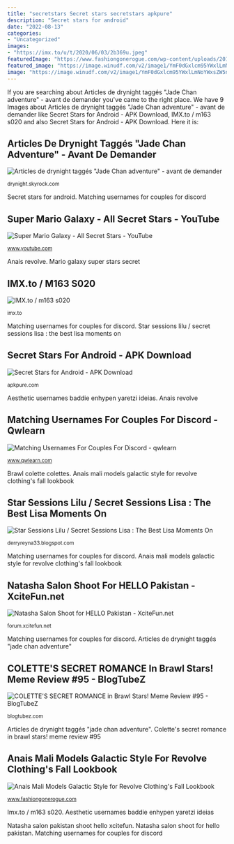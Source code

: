 ```yaml
---
title: "secretstars Secret stars secretstars apkpure"
description: "Secret stars for android"
date: "2022-08-13"
categories:
- "Uncategorized"
images:
- "https://imx.to/u/t/2020/06/03/2b369u.jpeg"
featuredImage: "https://www.fashiongonerogue.com/wp-content/uploads/2013/09/anais-mali-model3.jpg"
featured_image: "https://image.winudf.com/v2/image1/YmF0dGxlcm95YWxlLmNoYWxsZW5nZXMuY29tLnNlY3JldHN0YXJzX3NjcmVlbl8xXzE1NDYxMjQxNjVfMDY2/screen-1.jpg?fakeurl=1&amp;type=.jpg"
image: "https://image.winudf.com/v2/image1/YmF0dGxlcm95YWxlLmNoYWxsZW5nZXMuY29tLnNlY3JldHN0YXJzX3NjcmVlbl8xXzE1NDYxMjQxNjVfMDY2/screen-1.jpg?fakeurl=1&amp;type=.jpg"
---
```


If you are searching about Articles de drynight taggés &quot;Jade Chan adventure&quot; - avant de demander you've came to the right place. We have 9 Images about Articles de drynight taggés &quot;Jade Chan adventure&quot; - avant de demander like Secret Stars for Android - APK Download, IMX.to / m163 s020 and also Secret Stars for Android - APK Download. Here it is:

## Articles De Drynight Taggés &quot;Jade Chan Adventure&quot; - Avant De Demander

![Articles de drynight taggés &quot;Jade Chan adventure&quot; - avant de demander](https://wir.skyrock.net/wir/v1/resize/?c=isi&amp;im=%2F5509%2F81355509%2Fpics%2F3096368739_2_13_5YkKEX7U.jpg&amp;w=600 "Secret stars secretstars apkpure")

<small>drynight.skyrock.com</small>

Secret stars for android. Matching usernames for couples for discord

## Super Mario Galaxy - All Secret Stars - YouTube

![Super Mario Galaxy - All Secret Stars - YouTube](https://i.ytimg.com/vi/657i_lfHbQA/maxresdefault.jpg "Colette&#039;s secret romance in brawl stars! meme review #95")

<small>www.youtube.com</small>

Anais revolve. Mario galaxy super stars secret

## IMX.to / M163 S020

![IMX.to / m163 s020](https://imx.to/u/t/2020/06/03/2b369u.jpeg "Imx.to / m163 s020")

<small>imx.to</small>

Matching usernames for couples for discord. Star sessions lilu / secret sessions lisa : the best lisa moments on

## Secret Stars For Android - APK Download

![Secret Stars for Android - APK Download](https://image.winudf.com/v2/image1/YmF0dGxlcm95YWxlLmNoYWxsZW5nZXMuY29tLnNlY3JldHN0YXJzX3NjcmVlbl8xXzE1NDYxMjQxNjVfMDY2/screen-1.jpg?fakeurl=1&amp;type=.jpg "Natasha salon shoot for hello pakistan")

<small>apkpure.com</small>

Aesthetic usernames baddie enhypen yaretzi ideias. Anais revolve

## Matching Usernames For Couples For Discord - Qwlearn

![Matching Usernames For Couples For Discord - qwlearn](https://i.pinimg.com/originals/f3/cb/bb/f3cbbb1b9d244d9293ec8e911e19317b.jpg "Natasha salon pakistan shoot hello xcitefun")

<small>www.qwlearn.com</small>

Brawl colette colettes. Anais mali models galactic style for revolve clothing&#039;s fall lookbook

## Star Sessions Lilu / Secret Sessions Lisa : The Best Lisa Moments On

![Star Sessions Lilu / Secret Sessions Lisa : The Best Lisa Moments On](https://lh5.googleusercontent.com/proxy/nEyU7jJkxa9BROREYCwtWluW9r1qNQhZtD1gJJDYBavPgyoULzATfu1mb2r7yP2f88HnSjRsEbR2TRCCDlA8hdmgQChy_tHc6BqTB-FxEaKW4qTa=w1200-h630-p-k-no-nu "Matching usernames for couples for discord")

<small>derryreyna33.blogspot.com</small>

Matching usernames for couples for discord. Anais mali models galactic style for revolve clothing&#039;s fall lookbook

## Natasha Salon Shoot For HELLO Pakistan - XciteFun.net

![Natasha Salon Shoot for HELLO Pakistan - XciteFun.net](https://img.xcitefun.net/users/2013/09/337552,xcitefun-natasha-salon-shoot-for-hello-pakistan-4.jpg "Super mario galaxy")

<small>forum.xcitefun.net</small>

Matching usernames for couples for discord. Articles de drynight taggés &quot;jade chan adventure&quot;

## COLETTE&#039;S SECRET ROMANCE In Brawl Stars! Meme Review #95 - BlogTubeZ

![COLETTE&#039;S SECRET ROMANCE in Brawl Stars! Meme Review #95 - BlogTubeZ](https://i.ytimg.com/vi/HLEC370_GB0/maxresdefault.jpg "Articles de drynight taggés &quot;jade chan adventure&quot;")

<small>blogtubez.com</small>

Articles de drynight taggés &quot;jade chan adventure&quot;. Colette&#039;s secret romance in brawl stars! meme review #95

## Anais Mali Models Galactic Style For Revolve Clothing&#039;s Fall Lookbook

![Anais Mali Models Galactic Style for Revolve Clothing&#039;s Fall Lookbook](https://www.fashiongonerogue.com/wp-content/uploads/2013/09/anais-mali-model3.jpg "Articles de drynight taggés &quot;jade chan adventure&quot;")

<small>www.fashiongonerogue.com</small>

Imx.to / m163 s020. Aesthetic usernames baddie enhypen yaretzi ideias

Natasha salon pakistan shoot hello xcitefun. Natasha salon shoot for hello pakistan. Matching usernames for couples for discord
